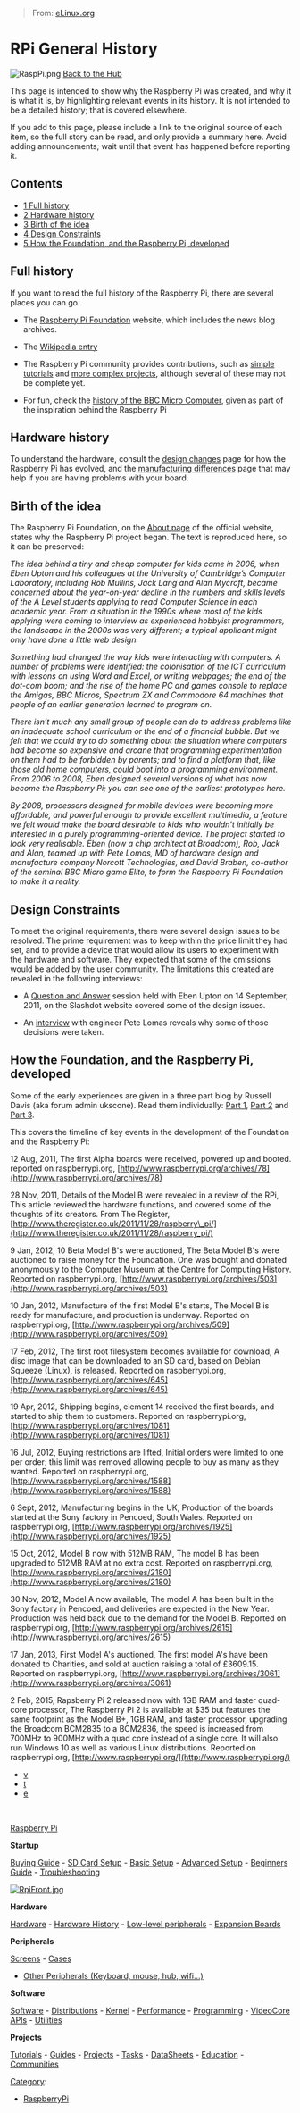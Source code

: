 > From: [eLinux.org](http://eLinux.org/RPi_General_History "http://eLinux.org/RPi_General_History")


# RPi General History



![RaspPi.png](http://eLinux.org/images/thumb/c/ca/RaspPi.png/25px-RaspPi.png) [Back to
the Hub](http://eLinux.org/RPi_Hub "RPi Hub")



This page is intended to show why the Raspberry Pi was created, and why
it is what it is, by highlighting relevant events in its history. It is
not intended to be a detailed history; that is covered elsewhere.

If you add to this page, please include a link to the original source of
each item, so the full story can be read, and only provide a summary
here. Avoid adding announcements; wait until that event has happened
before reporting it.

## Contents

-   [1 Full history](#full-history)
-   [2 Hardware history](#hardware-history)
-   [3 Birth of the idea](#birth-of-the-idea)
-   [4 Design Constraints](#design-constraints)
-   [5 How the Foundation, and the Raspberry Pi,
    developed](#how-the-foundation-and-the-raspberry-pi-developed)

## Full history

If you want to read the full history of the Raspberry Pi, there are
several places you can go.

-   The [Raspberry Pi Foundation](http://http://www.raspberrypi.org/)
    website, which includes the news blog archives.

-   The [Wikipedia entry](http://en.wikipedia.org/wiki/Raspberry_Pi)

-   The Raspberry Pi community provides contributions, such as [simple
    tutorials](http://eLinux.org/RPi_Tutorials "RPi Tutorials") and [more complex
    projects](http://eLinux.org/RPi_Projects "RPi Projects"), although several of these
    may not be complete yet.

-   For fun, check the [history of the BBC Micro
    Computer](http://www.reghardware.com/2011/11/30/bbc_micro_model_b_30th_anniversary/),
    given as part of the inspiration behind the Raspberry Pi

## Hardware history

To understand the hardware, consult the [design
changes](http://eLinux.org/Rpi_HardwareHistory "Rpi HardwareHistory") page for how the
Raspberry Pi has evolved, and the [manufacturing
differences](http://eLinux.org/RaspberryPi_Boards "RaspberryPi Boards") page that may
help if you are having problems with your board.

## Birth of the idea

The Raspberry Pi Foundation, on the [About
page](http://www.raspberrypi.org/about) of the official website, states
why the Raspberry Pi project began. The text is reproduced here, so it
can be preserved:

*The idea behind a tiny and cheap computer for kids came in 2006, when
Eben Upton and his colleagues at the University of Cambridge’s Computer
Laboratory, including Rob Mullins, Jack Lang and Alan Mycroft, became
concerned about the year-on-year decline in the numbers and skills
levels of the A Level students applying to read Computer Science in each
academic year. From a situation in the 1990s where most of the kids
applying were coming to interview as experienced hobbyist programmers,
the landscape in the 2000s was very different; a typical applicant might
only have done a little web design.*

*Something had changed the way kids were interacting with computers. A
number of problems were identified: the colonisation of the ICT
curriculum with lessons on using Word and Excel, or writing webpages;
the end of the dot-com boom; and the rise of the home PC and games
console to replace the Amigas, BBC Micros, Spectrum ZX and Commodore 64
machines that people of an earlier generation learned to program on.*

*There isn’t much any small group of people can do to address problems
like an inadequate school curriculum or the end of a financial bubble.
But we felt that we could try to do something about the situation where
computers had become so expensive and arcane that programming
experimentation on them had to be forbidden by parents; and to find a
platform that, like those old home computers, could boot into a
programming environment. From 2006 to 2008, Eben designed several
versions of what has now become the Raspberry Pi; you can see one of the
earliest prototypes here.*

*By 2008, processors designed for mobile devices were becoming more
affordable, and powerful enough to provide excellent multimedia, a
feature we felt would make the board desirable to kids who wouldn’t
initially be interested in a purely programming-oriented device. The
project started to look very realisable. Eben (now a chip architect at
Broadcom), Rob, Jack and Alan, teamed up with Pete Lomas, MD of hardware
design and manufacture company Norcott Technologies, and David Braben,
co-author of the seminal BBC Micro game Elite, to form the Raspberry Pi
Foundation to make it a reality.*

## Design Constraints

To meet the original requirements, there were several design issues to
be resolved. The prime requirement was to keep within the price limit
they had set, and to provide a device that would allow its users to
experiment with the hardware and software. They expected that some of
the omissions would be added by the user community. The limitations this
created are revealed in the following interviews:

-   A [Question and
    Answer](http://interviews.slashdot.org/story/11/09/14/1554243/Eben-Upton-Answers-Your-Questions#comments)
    session held with Eben Upton on 14 September, 2011, on the Slashdot
    website covered some of the design issues.

-   An
    [interview](http://www.wired.com/opinion/2012/09/raspberry-pi-insider-exclusive-sellout-to-sell-out/)
    with engineer Pete Lomas reveals why some of those decisions were
    taken.

## How the Foundation, and the Raspberry Pi, developed

Some of the early experiences are given in a three part blog by Russell
Davis (aka forum admin ukscone). Read them individually: [Part
1](http://russelldavis.org/2012/01/14/the-raspberry-pi-part-one/), [Part
2](http://russelldavis.org/2012/01/17/the-raspberry-pi-part-two/,) and
[Part
3](http://russelldavis.org/2012/01/25/the-raspberry-pi-part-three/,).

This covers the timeline of key events in the development of the
Foundation and the Raspberry Pi:

12 Aug, 2011, The first Alpha boards were received, powered up and booted.
reported on raspberrypi.org,
[http://www.raspberrypi.org/archives/78](http://www.raspberrypi.org/archives/78)

28 Nov, 2011, Details of the Model B were revealed in a review of the RPi,
This article reviewed the hardware functions, and covered some of the
thoughts of its creators. From The Register,
[http://www.theregister.co.uk/2011/11/28/raspberry\_pi/](http://www.theregister.co.uk/2011/11/28/raspberry_pi/)

9 Jan, 2012, 10 Beta Model B's were auctioned,
The Beta Model B's were auctioned to raise money for the Foundation. One
was bought and donated anonymously to the Computer Museum at the Centre
for Computing History. Reported on raspberrypi.org,
[http://www.raspberrypi.org/archives/503](http://www.raspberrypi.org/archives/503)

10 Jan, 2012, Manufacture of the first Model B's starts,
The Model B is ready for manufacture, and production is underway.
Reported on raspberrypi.org,
[http://www.raspberrypi.org/archives/509](http://www.raspberrypi.org/archives/509)

17 Feb, 2012, The first root filesystem becomes available for download,
A disc image that can be downloaded to an SD card, based on Debian
Squeeze (Linux), is released. Reported on raspberrypi.org,
[http://www.raspberrypi.org/archives/645](http://www.raspberrypi.org/archives/645)

19 Apr, 2012, Shipping begins,
element 14 received the first boards, and started to ship them to
customers. Reported on raspberrypi.org,
[http://www.raspberrypi.org/archives/1081](http://www.raspberrypi.org/archives/1081)

16 Jul, 2012, Buying restrictions are lifted,
Initial orders were limited to one per order; this limit was removed
allowing people to buy as many as they wanted. Reported on
raspberrypi.org,
[http://www.raspberrypi.org/archives/1588](http://www.raspberrypi.org/archives/1588)

6 Sept, 2012, Manufacturing begins in the UK,
Production of the boards started at the Sony factory in Pencoed, South
Wales. Reported on raspberrypi.org,
[http://www.raspberrypi.org/archives/1925](http://www.raspberrypi.org/archives/1925)

15 Oct, 2012, Model B now with 512MB RAM,
The model B has been upgraded to 512MB RAM at no extra cost. Reported on
raspberrypi.org,
[http://www.raspberrypi.org/archives/2180](http://www.raspberrypi.org/archives/2180)

30 Nov, 2012, Model A now available,
The model A has been built in the Sony factory in Pencoed, and
deliveries are expected in the New Year. Production was held back due to
the demand for the Model B. Reported on raspberrypi.org,
[http://www.raspberrypi.org/archives/2615](http://www.raspberrypi.org/archives/2615)

17 Jan, 2013, First Model A's auctioned,
The first model A's have been donated to Charities, and sold at auction
raising a total of £3609.15. Reported on raspberrypi.org,
[http://www.raspberrypi.org/archives/3061](http://www.raspberrypi.org/archives/3061)

2 Feb, 2015, Rapsberry Pi 2 released now with 1GB RAM and faster quad-core processor,
The Raspberry Pi 2 is available at \$35 but features the same footprint
as the Model B+, 1GB RAM, and faster processor, upgrading the Broadcom
BCM2835 to a BCM2836, the speed is increased from 700MHz to 900MHz with
a quad core instead of a single core. It will also run Windows 10 as
well as various Linux distributions. Reported on raspberrypi.org,
[http://www.raspberrypi.org/](http://www.raspberrypi.org/)

-   [v](http://eLinux.org/Template:Raspberry_Pi "Template:Raspberry Pi")
-   [t](http://eLinux.org/Template_talk:Raspberry_Pi "Template talk:Raspberry Pi")
-   [e](http://elinux.org/index.php?title=Template:Raspberry_Pi&action=edit)

 

[Raspberry Pi](http://eLinux.org/R-Pi_Hub "R-Pi Hub")

**Startup**

[Buying Guide](http://eLinux.org/RPi_Buying_Guide "RPi Buying Guide") - [SD Card
Setup](http://eLinux.org/RPi_Easy_SD_Card_Setup "RPi Easy SD Card Setup") - [Basic
Setup](http://eLinux.org/RPi_Hardware_Basic_Setup "RPi Hardware Basic Setup") - [Advanced
Setup](http://eLinux.org/RPi_Advanced_Setup "RPi Advanced Setup") - [Beginners
Guide](http://eLinux.org/RPi_Beginners "RPi Beginners") -
[Troubleshooting](http://eLinux.org/R-Pi_Troubleshooting "R-Pi Troubleshooting")

[![RpiFront.jpg](http://eLinux.org/images/thumb/9/96/RpiFront.jpg/167px-RpiFront.jpg)](http://eLinux.org/File:RpiFront.jpg)

**Hardware**

[Hardware](http://eLinux.org/RPi_Hardware "RPi Hardware") - [Hardware
History](http://eLinux.org/RPi_HardwareHistory "RPi HardwareHistory") - [Low-level
peripherals](http://eLinux.org/RPi_Low-level_peripherals "RPi Low-level peripherals") -
[Expansion Boards](http://eLinux.org/RPi_Expansion_Boards "RPi Expansion Boards")

**Peripherals**

[Screens](http://eLinux.org/RPi_Screens "RPi Screens") - [Cases](http://eLinux.org/RPi_Cases "RPi Cases")
- [Other Peripherals (Keyboard, mouse, hub,
wifi...)](http://eLinux.org/RPi_VerifiedPeripherals "RPi VerifiedPeripherals")

**Software**

[Software](http://eLinux.org/RPi_Software "RPi Software") -
[Distributions](http://eLinux.org/RPi_Distributions "RPi Distributions") -
[Kernel](http://eLinux.org/RPi_Kernel_Compilation "RPi Kernel Compilation") -
[Performance](http://eLinux.org/RPi_Performance "RPi Performance") -
[Programming](http://eLinux.org/RPi_Programming "RPi Programming") - [VideoCore
APIs](http://eLinux.org/RPi_VideoCore_APIs "RPi VideoCore APIs") -
[Utilities](http://eLinux.org/RPi_Utilities "RPi Utilities")

**Projects**

[Tutorials](http://eLinux.org/RPi_Tutorials "RPi Tutorials") -
[Guides](http://eLinux.org/RPi_Guides "RPi Guides") -
[Projects](http://eLinux.org/RPi_Projects "RPi Projects") -
[Tasks](http://eLinux.org/RPi_Tasks "RPi Tasks") -
[DataSheets](http://eLinux.org/RPi_DatasheetCategories "RPi DatasheetCategories") -
[Education](http://eLinux.org/RPi_Education "RPi Education") -
[Communities](http://eLinux.org/RPi_Community "RPi Community")


[Category](http://eLinux.org/Special:Categories "Special:Categories"):

-   [RaspberryPi](http://eLinux.org/Category:RaspberryPi "Category:RaspberryPi")

